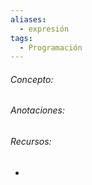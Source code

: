 ```yaml
---
aliases:
  - expresión
tags:
  - Programación
---
```

###### Concepto:



###### Anotaciones:

> 

######  Recursos:

- []()